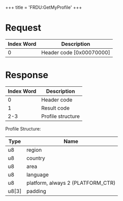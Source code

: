 +++
title = 'FRDU:GetMyProfile'
+++

# Request

| Index Word | Description                |
|------------|----------------------------|
| 0          | Header code \[0x00070000\] |

# Response

| Index Word | Description       |
|------------|-------------------|
| 0          | Header code       |
| 1          | Result code       |
| 2-3        | Profile structure |

Profile Structure:

| Type    | Name                              |
|---------|-----------------------------------|
| u8      | region                            |
| u8      | country                           |
| u8      | area                              |
| u8      | language                          |
| u8      | platform, always 2 (PLATFORM_CTR) |
| u8\[3\] | padding                           |
